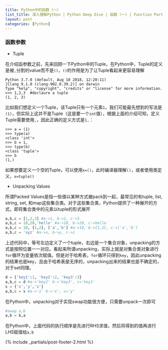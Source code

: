 ```yaml
---
title: Python中的函数（一）
list_title: 深入理解Python | Python Deep Dive | 函数（一) | Function Part 1
layout: post
categories: [Python]
---
```


### 函数参数

- Tuple

在介绍函参数之前，先来回顾一下Python中的Tuple，在Python中，Tuple的定义是被`,`分割的value而不是`()`，`()`的作用是为了让Tuple看起来更容易理解

```shell
Python 3.7.0 (default, Aug 10 2018, 12:20:11)
[Clang 9.1.0 (clang-902.0.39.2)] on darwin
Type "help", "copyright", "credits" or "license" for more information.
>>> 1,2,3  #declaure a tuple
(1, 2, 3)
```
比如我们想定义一个Tuple，该Tuple只有一个元素`1`，我们可能最先想到的写法是`(1)`，但实际上这并不是Tuple（这是要一个`int`值），根据上面的介绍可知，定义Tuple需要使用`,`，因此正确的定义方式是`1,`：

```shell
>>> a = (1)
>>> type(a)
<class 'int'>
>>> b = 1,
>>> type(b)
<class 'tuple'>
>>> b
(1,)
```
如果想要定义一个空的Tuple，可以使用`x=()`，此时编译器理解`()`，或者使用类定义，`x=tuple()`

- Unpacking Values

所谓Packed Values是指一些值以某种方式被pack到一起，最常见的有tuple, list, string, set, 和map这些集合类。对于这些集合类，Python提供了一种展开的方式，即将集合类中的元素以tuple的形式展开

```python
a,b,c = [1,2,3] #a->1, b->2, c->3
a,b,c = 10,20,'hello' #a->10, b->20, c->hello
a,b,c = 10, {1,2}, ['a','b'] #a->10, b->{1,2}, c->['a','b']
a,b,c = 'xyz' #a->x, b->y, c->z
```
上述代码中，等号左边定义了一个tuple，右边是一个集合对象，unpacking的方式是按照位置一一对应。看起来所谓unpacking，实际上就是对集合类对象进行`for`循环为变量依次赋值。但是对于哈希表，`for`循环只得到`key`，因此unpacking的结果也是key，且由于哈希表是无序的，unpacking出来的结果也是不确定的，对于set同理。

```python
d = {'key1':1, 'key2':2, 'key3':3}
a,b,c = d #a->'key2' b->'key3', c='key1'
s = {'x','y','z'}
a,b,c = s #a->'z' b->'x', c='y'
```




在Python中，unpacking对于实现swap功能很方便，只需要unpack一次即可

```python
#swap a,b
a,b = b,a
```
在Python中，上面代码的执行顺序是先进行RHS求值，然后将得到的值再进行LHS赋值给`a,b`


{% include _partials/post-footer-2.html %}
